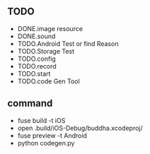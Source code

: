 ## TODO
- DONE.image resource
- DONE.sound
- TODO.Android Test or find Reason
- TODO.Storage Test
- TODO.config
- TODO.record
- TODO.start
- TODO.code Gen Tool

## command
- fuse build -t iOS
- open .build/iOS-Debug/buddha.xcodeproj/
- fuse preview -t Android
- python codegen.py
